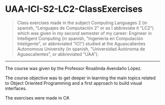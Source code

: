 # UAA-ICI-S2-LC2-ClassExercises

> Class exercises made in the subject Computing Languages 2 (in spanish, "Lenguajes de Computación 2" or as I abbreviate it "LC2") which was given in my second semester of my career: Engineer in Intelligent Computing (in spanish, "Ingeniería en Computación Inteligente", or abbreviated "ICI") studied at the Aguascalientes Autonomous University (in spanish, "Universidad Autónoma de Aguascalientes", or abbreviated "UAA").

---

The course was given by the Professor Rosalinda Avendaño López.

The course objective was to get deeper in learning the main topics related to Object Oriented Programming and a first approach to build visual interfaces.

The exercises were made in C#.
